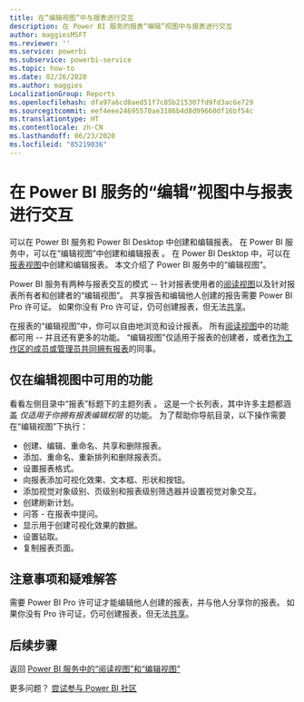 ```yaml
---
title: 在“编辑视图”中与报表进行交互
description: 在 Power BI 服务的报表“编辑”视图中与报表进行交互
author: maggiesMSFT
ms.reviewer: ''
ms.service: powerbi
ms.subservice: powerbi-service
ms.topic: how-to
ms.date: 02/26/2020
ms.author: maggies
LocalizationGroup: Reports
ms.openlocfilehash: dfa97a6cd8aed51f7c85b215307fd9fd3ac6e729
ms.sourcegitcommit: eef4eee24695570ae3186b4d8d99660df16bf54c
ms.translationtype: HT
ms.contentlocale: zh-CN
ms.lasthandoff: 06/23/2020
ms.locfileid: "85219036"
---
```

# <a name="interact-with-a-report-in-editing-view-in-the-power-bi-service"></a>在 Power BI 服务的“编辑”视图中与报表进行交互
可以在 Power BI 服务和 Power BI Desktop 中创建和编辑报表。 在 Power BI 服务中，可以在“编辑视图”中创建和编辑报表  。 在 Power BI Desktop 中，可以在[报表视图](desktop-report-view.md)中创建和编辑报表。 本文介绍了 Power BI 服务中的“编辑视图”。 

Power BI 服务有两种与报表交互的模式 -- 针对报表使用者的[阅读视图](../consumer/end-user-reading-view.md)以及针对报表所有者和创建者的“编辑视图”。  共享报告和编辑他人创建的报告需要 Power BI Pro 许可证。 如果你没有 Pro 许可证，仍可创建报表，但无法[共享](../collaborate-share/service-share-reports.md)。    

在报表的“编辑视图”中，你可以自由地浏览和设计报表。 所有[阅读视图](../consumer/end-user-reading-view.md)中的功能都可用 -- 并且还有更多的功能。 “编辑视图”仅适用于报表的创建者，或者[作为工作区的成员或管理员共同拥有报表](../collaborate-share/service-create-distribute-apps.md)的同事。

## <a name="functionality-only-available-in-editing-view"></a>仅在编辑视图中可用的功能
看看左侧目录中“报表”标题下的主题列表  。 这是一个长列表，其中许多主题都涵盖 *仅适用于你拥有报表编辑权限* 的功能。  为了帮助你导航目录，以下操作需要在“编辑视图”下执行：

* 创建、编辑、重命名、共享和删除报表。
* 添加、重命名、重新排列和删除报表页。
* 设置报表格式。
* 向报表添加可视化效果、文本框、形状和按钮。
* 添加视觉对象级别、页级别和报表级别筛选器并设置视觉对象交互。
* 创建刷新计划。
* 问答 - 在报表中提问。
* 显示用于创建可视化效果的数据。 
* 设置钻取。
* 复制报表页面。

## <a name="considerations-and-troubleshooting"></a>注意事项和疑难解答
需要 Power BI Pro 许可证才能编辑他人创建的报表，并与他人分享你的报表。  如果你没有 Pro 许可证，仍可创建报表，但无法[共享](../collaborate-share/service-share-reports.md)。


## <a name="next-steps"></a>后续步骤
返回 [Power BI 服务中的“阅读视图”和“编辑视图”](../consumer/end-user-reading-view.md)

更多问题？ [尝试参与 Power BI 社区](https://community.powerbi.com/)
